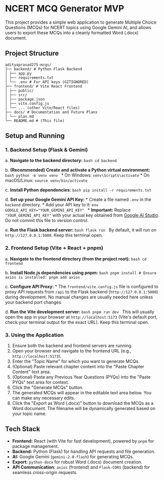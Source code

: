 # NCERT MCQ Generator MVP

This project provides a simple web application to generate Multiple Choice Questions (MCQs) for NCERT topics using Google Gemini AI, and allows users to export these MCQs into a cleanly formatted Word (.docx) document.

## Project Structure

```
adityaprasad275-mcqs/
├── backend/ # Python Flask Backend
│ ├── app.py
│ ├── requirements.txt
│ └── .env # For API keys (GITIGNORED)
├── frontend/ # Vite React Frontend
│ ├── public/
│ ├── src/
│ ├── package.json
│ ├── vite.config.js
│ └── ... (other Vite/React files)
├── docs/ # Documentation and Future Plans
│ └── plan.md
└── README.md # (This file)
```

## Setup and Running

### 1. Backend Setup (Flask & Gemini)

a.  **Navigate to the backend directory:**
    ```bash
    cd backend
    ```

b.  **(Recommended) Create and activate a Python virtual environment:**
    ```bash
    python -m venv venv
    ```
    *   On Windows: `venv\Scripts\activate`
    *   On macOS/Linux: `source venv/bin/activate`

c.  **Install Python dependencies:**
    ```bash
    pip install -r requirements.txt
    ```

d.  **Set up your Google Gemini API Key:**
    *   Create a file named `.env` in the `backend` directory.
    *   Add your API key to it:
        ```env
        GOOGLE_API_KEY="YOUR_GEMINI_API_KEY"
        ```
    *   **Important:** Replace `"YOUR_GEMINI_API_KEY"` with your actual key obtained from [Google AI Studio](https://aistudio.google.com/app/apikey). Do not commit this file to version control.

e.  **Run the Flask backend server:**
    ```bash
    flask run
    ```
    By default, it will run on `http://127.0.0.1:5000`. Keep this terminal open.

### 2. Frontend Setup (Vite + React + pnpm)

a.  **Navigate to the frontend directory (from the project root):**
    ```bash
    cd frontend
    ```

b.  **Install Node.js dependencies using pnpm:**
    ```bash
    pnpm install
    # Ensure axios is installed: pnpm add axios
    ```

c.  **Configure API Proxy:**
    *   The `frontend/vite.config.js` file is configured to proxy API requests from `/api` to the Flask backend (`http://127.0.0.1:5000`) during development. No manual changes are usually needed here unless your backend port changes.

d.  **Run the Vite development server:**
    ```bash
    pnpm run dev
    ```
    This will usually open the app in your browser at `http://localhost:5173` (Vite's default port, check your terminal output for the exact URL). Keep this terminal open.

### 3. Using the Application

1.  Ensure both the backend and frontend servers are running.
2.  Open your browser and navigate to the frontend URL (e.g., `http://localhost:5173`).
3.  Enter the "Topic Name" for which you want to generate MCQs.
4.  (Optional) Paste relevant chapter content into the "Paste Chapter Content" text area.
5.  (Optional) Paste any Previous Year Questions (PYQs) into the "Paste PYQs" text area for context.
6.  Click the "Generate MCQs" button.
7.  The generated MCQs will appear in the editable text area below. You can make any necessary edits.
8.  Click the "Export as Word (.docx)" button to download the MCQs as a Word document. The filename will be dynamically generated based on your topic name.

## Tech Stack

*   **Frontend:** React (with Vite for fast development), powered by `pnpm` for package management.
*   **Backend:** Python (Flask) for handling API requests and file generation.
*   **AI:** Google Gemini (`gemini-2.0-flash`) for generating MCQs.
*   **Export:** `python-docx` for robust Word (.docx) document creation.
*   **API Communication:** `axios` (frontend) and `Flask-CORS` (backend) for seamless cross-origin requests.